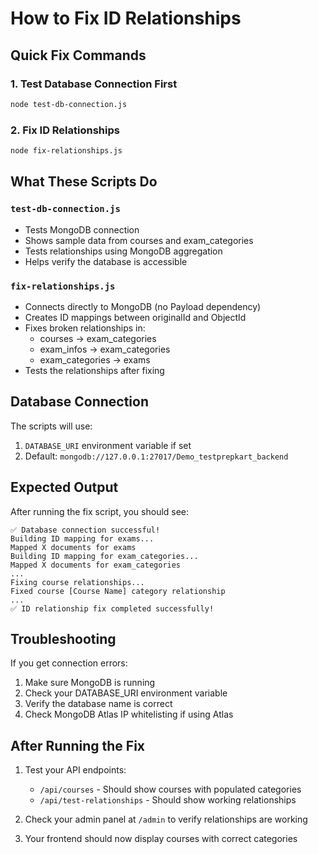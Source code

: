 # How to Fix ID Relationships

## Quick Fix Commands

### 1. Test Database Connection First

```bash
node test-db-connection.js
```

### 2. Fix ID Relationships

```bash
node fix-relationships.js
```

## What These Scripts Do

### `test-db-connection.js`

- Tests MongoDB connection
- Shows sample data from courses and exam_categories
- Tests relationships using MongoDB aggregation
- Helps verify the database is accessible

### `fix-relationships.js`

- Connects directly to MongoDB (no Payload dependency)
- Creates ID mappings between originalId and ObjectId
- Fixes broken relationships in:
  - courses → exam_categories
  - exam_infos → exam_categories
  - exam_categories → exams
- Tests the relationships after fixing

## Database Connection

The scripts will use:

1. `DATABASE_URI` environment variable if set
2. Default: `mongodb://127.0.0.1:27017/Demo_testprepkart_backend`

## Expected Output

After running the fix script, you should see:

```
✅ Database connection successful!
Building ID mapping for exams...
Mapped X documents for exams
Building ID mapping for exam_categories...
Mapped X documents for exam_categories
...
Fixing course relationships...
Fixed course [Course Name] category relationship
...
✅ ID relationship fix completed successfully!
```

## Troubleshooting

If you get connection errors:

1. Make sure MongoDB is running
2. Check your DATABASE_URI environment variable
3. Verify the database name is correct
4. Check MongoDB Atlas IP whitelisting if using Atlas

## After Running the Fix

1. Test your API endpoints:
   - `/api/courses` - Should show courses with populated categories
   - `/api/test-relationships` - Should show working relationships

2. Check your admin panel at `/admin` to verify relationships are working

3. Your frontend should now display courses with correct categories
